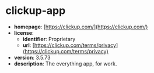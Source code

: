 # clickup-app

- **homepage**: [https://clickup.com/](https://clickup.com/)
- **license**:
  - **identifier**: Proprietary
  - **url**: [https://clickup.com/terms/privacy](https://clickup.com/terms/privacy)
- **version**: 3.5.73
- **description**: The everything app, for work.

